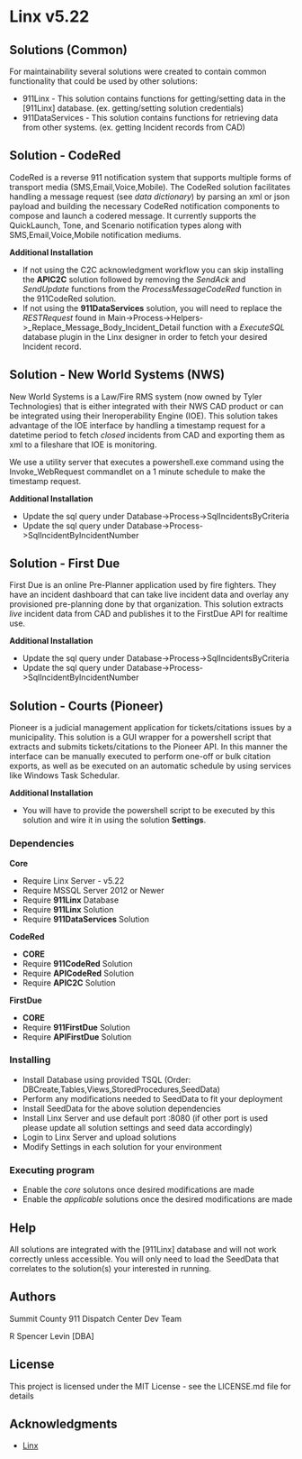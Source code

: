# Linx v5.22

## Solutions (Common)

For maintainability several solutions were created to contain common functionality that could be used by other solutions:

* 911Linx - This solution contains functions for getting/setting data in the [911Linx] database. (ex. getting/setting solution credentials)
* 911DataServices - This solution contains functions for retrieving data from other systems. (ex. getting Incident records from CAD)

## Solution - CodeRed

CodeRed is a reverse 911 notification system that supports multiple forms of transport media (SMS,Email,Voice,Mobile). The CodeRed solution facilitates handling a message request (see _data dictionary_) by parsing an xml or json payload and building the necessary CodeRed notification components to compose and launch a codered message.
It currently supports the QuickLaunch, Tone, and Scenario notification types along with SMS,Email,Voice,Mobile notification mediums.

__Additional Installation__
* If not using the C2C acknowledgment workflow you can skip installing the __APIC2C__ solution followed by removing the _SendAck_ and _SendUpdate_ functions from the _ProcessMessageCodeRed_ function in the 911CodeRed solution.
* If not using the __911DataServices__ solution, you will need to replace the _RESTRequest_ found in Main->Process->Helpers->_Replace_Message_Body_Incident_Detail function with a _ExecuteSQL_ database plugin in the Linx designer in order to fetch your desired Incident record.

## Solution - New World Systems (NWS)

New World Systems is a Law/Fire RMS system (now owned by Tyler Technologies) that is either integrated with their NWS CAD product or can be integrated using their Ineroperability Engine (IOE). This solution takes advantage of the IOE interface by handling a timestamp request for a datetime period to fetch _closed_ incidents from CAD and exporting them as xml to a fileshare that IOE is monitoring.

We use a utility server that executes a powershell.exe command using the Invoke_WebRequest commandlet on a 1 minute schedule to make the timestamp request.

__Additional Installation__
* Update the sql query under Database->Process->SqlIncidentsByCriteria
* Update the sql query under Database->Process->SqlIncidentByIncidentNumber

## Solution - First Due

First Due is an online Pre-Planner application used by fire fighters. They have an incident dashboard that can take live incident data and overlay any provisioned pre-planning done by that organization. This solution extracts _live_ incident data from CAD and publishes it to the FirstDue API for realtime use.

__Additional Installation__
* Update the sql query under Database->Process->SqlIncidentsByCriteria
* Update the sql query under Database->Process->SqlIncidentByIncidentNumber

## Solution - Courts (Pioneer)

Pioneer is a judicial management application for tickets/citations issues by a municipality. This solution is a GUI wrapper for a powershell script that extracts and submits tickets/citations to the Pioneer API. In this manner the interface can be manually executed to perform one-off or bulk citation exports, as well as be executed on an automatic schedule by using services like Windows Task Schedular.

__Additional Installation__
* You will have to provide the powershell script to be executed by this solution and wire it in using the solution __Settings__.

### Dependencies

__Core__
* Require Linx Server - v5.22
* Require MSSQL Server 2012 or Newer
* Require __911Linx__ Database
* Require __911Linx__ Solution
* Require __911DataServices__ Solution

__CodeRed__
* __CORE__
* Require __911CodeRed__ Solution
* Require __APICodeRed__ Solution
* Require __APIC2C__ Solution

__FirstDue__
* __CORE__
* Require __911FirstDue__ Solution
* Require __APIFirstDue__ Solution

### Installing

* Install Database using provided TSQL (Order: DBCreate,Tables,Views,StoredProcedures,SeedData)
* Perform any modifications needed to SeedData to fit your deployment
* Install SeedData for the above solution dependencies
* Install Linx Server and use default port :8080 (if other port is used please update all solution settings and seed data accordingly)
* Login to Linx Server and upload solutions 
* Modify Settings in each solution for your environment

### Executing program

* Enable the _core_ solutons once desired modifications are made
* Enable the _applicable_ solutions once the desired modifications are made

## Help

All solutions are integrated with the [911Linx] database and will not work correctly unless accessible.
You will only need to load the SeedData that correlates to the solution(s) your interested in running.

## Authors

Summit County 911 Dispatch Center Dev Team

R Spencer Levin
[DBA]

## License

This project is licensed under the MIT License - see the LICENSE.md file for details

## Acknowledgments

* [Linx](https://linx.software/)

